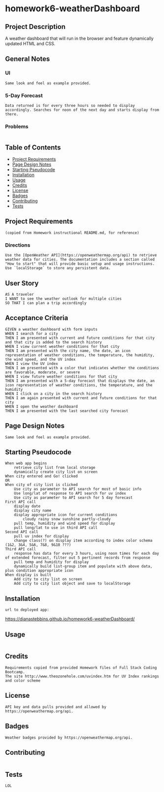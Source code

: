 # homework6-weatherDashboard

## Project Description
A weather dashboard that will run in the browser and feature dynamically updated HTML and CSS.

## General Notes
### UI
```
Same look and feel as example provided.
```
### 5-Day Forecast
```
Data returned is for every three hours so needed to display accordingly. Searches for noon of the next day and starts display from there.
```
### Problems
```
```

## Table of Contents
* [Project Requirements](#project-requirements)
* [Page Design Notes](#page-design-notes)
* [Starting Pseudocode](#starting-pseudocode)
* [Installation](#installation)
* [Usage](#usage)
* [Credits](#credits)
* [License](#license)
* [Badges](#badges)
* [Contributing](#contributing)
* [Tests](#tests)

## Project Requirements 
    (copied from Homework instructional README.md, for reference)

### Directions
```
Use the [OpenWeather API](https://openweathermap.org/api) to retrieve weather data for cities. The documentation includes a section called "How to start" that will provide basic setup and usage instructions. Use `localStorage` to store any persistent data.
```

## User Story
```
AS A traveler
I WANT to see the weather outlook for multiple cities
SO THAT I can plan a trip accordingly
```

## Acceptance Criteria
```
GIVEN a weather dashboard with form inputs
WHEN I search for a city
THEN I am presented with current and future conditions for that city and that city is added to the search history
WHEN I view current weather conditions for that city
THEN I am presented with the city name, the date, an icon representation of weather conditions, the temperature, the humidity, the wind speed, and the UV index
WHEN I view the UV index
THEN I am presented with a color that indicates whether the conditions are favorable, moderate, or severe
WHEN I view future weather conditions for that city
THEN I am presented with a 5-day forecast that displays the date, an icon representation of weather conditions, the temperature, and the humidity
WHEN I click on a city in the search history
THEN I am again presented with current and future conditions for that city
WHEN I open the weather dashboard
THEN I am presented with the last searched city forecast
```

## Page Design Notes
```
Same look and feel as example provided.
```

## Starting Pseudocode
```
When web app begins
    retrieve city list from local storage
    dynamically create city list on screen
When city entered and Go! clicked
OR
When city of city list is clicked
    Use city as parameter to API search for most of basic info
    Use long/lat of response to API search for uv index
    Use city as parameter to API search for 5 day forecast
First API call
    display date
    display city name
    display appropriate icon for current conditions
        cloudy rainy snow sunshine partly-cloudy
    pull temp, humidity and wind speed for display
    pull long/lat to use in third API call
Second API call
    pull uv index for display
    change class(?) on display item according to index color schema (1&2, 3&4, 5&6, 7&8, 9&10 ???)
Third API call
    response has data for every 3 hours, using noon times for each day of extended forecast, filter out 5 pertinent records from response
    pull temp and humidity for display
    dynamically build list-group item and populate with above data, plus condition appropriate icon
When display is built
    Add city to city list on screen
    Add city to city list object and save to localStorage  
```

## Installation
```
url to deployed app:
```
https://dianastebbins.github.io/homework6-weatherDashboard/

## Usage
```
```

## Credits
```
Requirements copied from provided Homework files of Full Stack Coding Bootcamp.
The site http://www.theozonehole.com/uvindex.htm for UV Index rankings and color scheme
```

## License
```
API key and data pulls provided and allowed by https://openweathermap.org/api.
```

## Badges
```
Weather badges provided by https://openweathermap.org/api.
```

## Contributing
```
```

## Tests
```
LOL
```
